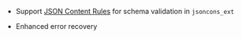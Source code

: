 - Support [JSON Content Rules](https://datatracker.ietf.org/doc/draft-newton-json-content-rules/) for schema validation in `jsoncons_ext`

- Enhanced error recovery

